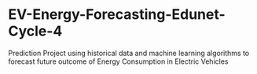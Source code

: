 # EV-Energy-Forecasting-Edunet-Cycle-4
Prediction Project using historical data and machine learning algorithms to forecast future outcome of Energy Consumption in Electric Vehicles
